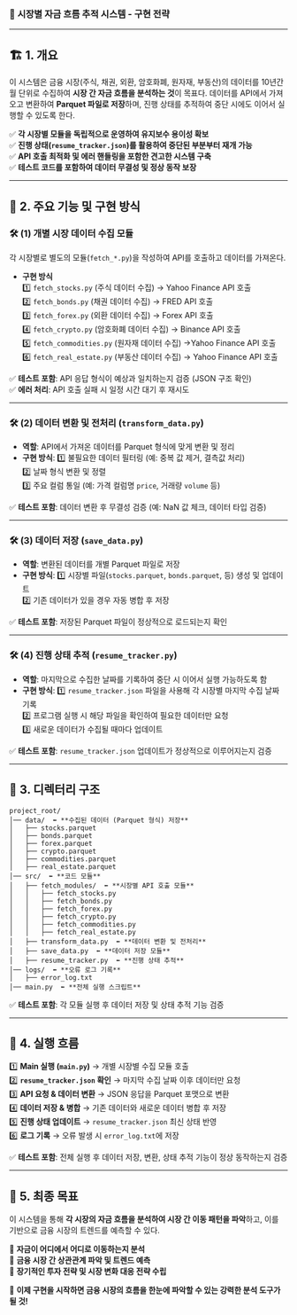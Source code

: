 ### 🚀 **시장별 자금 흐름 추적 시스템 - 구현 전략**  

---

## 🏗 **1. 개요**

이 시스템은 금융 시장(주식, 채권, 외환, 암호화폐, 원자재, 부동산)의 데이터를 10년간 월 단위로 수집하여 **시장 간 자금 흐름을 분석하는 것**이 목표다. 데이터를 API에서 가져오고 변환하여 **Parquet 파일로 저장**하며, 진행 상태를 추적하여 중단 시에도 이어서 실행할 수 있도록 한다.

✅ **각 시장별 모듈을 독립적으로 운영하여 유지보수 용이성 확보**  
✅ **진행 상태(`resume_tracker.json`)를 활용하여 중단된 부분부터 재개 가능**  
✅ **API 호출 최적화 및 에러 핸들링을 포함한 견고한 시스템 구축**  
✅ **테스트 코드를 포함하여 데이터 무결성 및 정상 동작 보장**  

---

## 📍 **2. 주요 기능 및 구현 방식**

### 🛠 **(1) 개별 시장 데이터 수집 모듈**  

각 시장별로 별도의 모듈(`fetch_*.py`)을 작성하여 API를 호출하고 데이터를 가져온다.

- **구현 방식**  
  1️⃣ `fetch_stocks.py` (주식 데이터 수집) → Yahoo Finance API 호출  
  2️⃣ `fetch_bonds.py` (채권 데이터 수집) → FRED API 호출  
  3️⃣ `fetch_forex.py` (외환 데이터 수집) → Forex API 호출  
  4️⃣ `fetch_crypto.py` (암호화폐 데이터 수집) → Binance API 호출  
  5️⃣ `fetch_commodities.py` (원자재 데이터 수집) →Yahoo Finance API 호출  
  6️⃣ `fetch_real_estate.py` (부동산 데이터 수집) →  Yahoo Finance API 호출  

✅ **테스트 포함**: API 응답 형식이 예상과 일치하는지 검증 (JSON 구조 확인)  
✅ **에러 처리**: API 호출 실패 시 일정 시간 대기 후 재시도  

---

### 🛠 **(2) 데이터 변환 및 전처리 (`transform_data.py`)**  

- **역할**: API에서 가져온 데이터를 Parquet 형식에 맞게 변환 및 정리
- **구현 방식**:
  1️⃣ 불필요한 데이터 필터링 (예: 중복 값 제거, 결측값 처리)  
  2️⃣ 날짜 형식 변환 및 정렬  
  3️⃣ 주요 컬럼 통일 (예: 가격 컬럼명 `price`, 거래량 `volume` 등)  

✅ **테스트 포함**: 데이터 변환 후 무결성 검증 (예: NaN 값 체크, 데이터 타입 검증)  

---

### 🛠 **(3) 데이터 저장 (`save_data.py`)**  

- **역할**: 변환된 데이터를 개별 Parquet 파일로 저장
- **구현 방식**:
  1️⃣ 시장별 파일(`stocks.parquet`, `bonds.parquet`, 등) 생성 및 업데이트  
  2️⃣ 기존 데이터가 있을 경우 자동 병합 후 저장  

✅ **테스트 포함**: 저장된 Parquet 파일이 정상적으로 로드되는지 확인  

---

### 🛠 **(4) 진행 상태 추적 (`resume_tracker.py`)**  

- **역할**: 마지막으로 수집한 날짜를 기록하여 중단 시 이어서 실행 가능하도록 함  
- **구현 방식**:
  1️⃣ `resume_tracker.json` 파일을 사용해 각 시장별 마지막 수집 날짜 기록  
  2️⃣ 프로그램 실행 시 해당 파일을 확인하여 필요한 데이터만 요청  
  3️⃣ 새로운 데이터가 수집될 때마다 업데이트  

✅ **테스트 포함**: `resume_tracker.json` 업데이트가 정상적으로 이루어지는지 검증  

---

## 📂 **3. 디렉터리 구조**

```plaintext
project_root/
│── data/  ⬅️ **수집된 데이터 (Parquet 형식) 저장**
│   ├── stocks.parquet  
│   ├── bonds.parquet  
│   ├── forex.parquet  
│   ├── crypto.parquet  
│   ├── commodities.parquet  
│   ├── real_estate.parquet  
│── src/  ⬅️ **코드 모듈**
│   ├── fetch_modules/  ⬅️ **시장별 API 호출 모듈**
│   │   ├── fetch_stocks.py  
│   │   ├── fetch_bonds.py  
│   │   ├── fetch_forex.py  
│   │   ├── fetch_crypto.py  
│   │   ├── fetch_commodities.py  
│   │   ├── fetch_real_estate.py  
│   ├── transform_data.py  ⬅️ **데이터 변환 및 전처리**
│   ├── save_data.py  ⬅️ **데이터 저장 모듈**
│   ├── resume_tracker.py  ⬅️ **진행 상태 추적**
│── logs/  ⬅️ **오류 로그 기록**
│   ├── error_log.txt  
│── main.py  ⬅️ **전체 실행 스크립트**
```
✅ **테스트 포함**: 각 모듈 실행 후 데이터 저장 및 상태 추적 기능 검증  

---

## 🚀 **4. 실행 흐름**

1️⃣ **Main 실행 (`main.py`)** → 개별 시장별 수집 모듈 호출  
2️⃣ **`resume_tracker.json` 확인** → 마지막 수집 날짜 이후 데이터만 요청  
3️⃣ **API 요청 & 데이터 변환** → JSON 응답을 Parquet 포맷으로 변환  
4️⃣ **데이터 저장 & 병합** → 기존 데이터와 새로운 데이터 병합 후 저장  
5️⃣ **진행 상태 업데이트** → `resume_tracker.json` 최신 상태 반영  
6️⃣ **로그 기록** → 오류 발생 시 `error_log.txt`에 저장  

✅ **테스트 포함**: 전체 실행 후 데이터 저장, 변환, 상태 추적 기능이 정상 동작하는지 검증  

---

## 🎯 **5. 최종 목표**

이 시스템을 통해 **각 시장의 자금 흐름을 분석하여 시장 간 이동 패턴을 파악**하고, 이를 기반으로 금융 시장의 트렌드를 예측할 수 있다.

🔹 **자금이 어디에서 어디로 이동하는지 분석**  
🔹 **금융 시장 간 상관관계 파악 및 트렌드 예측**  
🔹 **장기적인 투자 전략 및 시장 변화 대응 전략 수립**  

🚀 **이제 구현을 시작하면 금융 시장의 흐름을 한눈에 파악할 수 있는 강력한 분석 도구가 될 것!**

